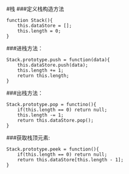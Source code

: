 #栈
###定义栈构造方法

```
function Stack(){
	this.dataStore = [];
	this.length = 0; 
}
```

###进栈方法：

```
Stack.prototype.push = function(data){
	this.dataStore.push(data);
	this.length += 1;
	return this.length;
}
```

###出栈方法：

```
Stack.prototype.pop = functino(){
	if(this.length == 0) return null;
	this.length -= 1;
	return this.dataStore.pop();
}
```

###获取栈顶元素:

```
Stack.prototype.peek = function(){
	if(this.length == 0) return null;
	return this.dataStore[this.length - 1];
}
```



